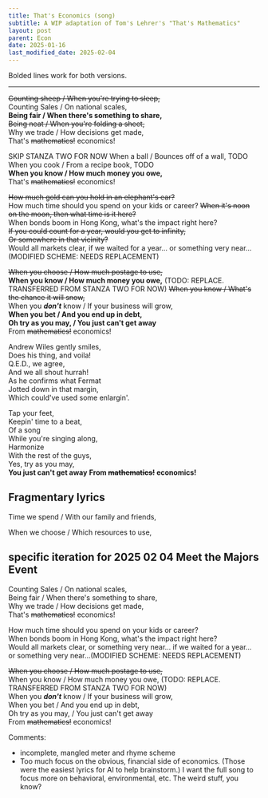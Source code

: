 ```yaml
---
title: That's Economics (song)
subtitle: A WIP adaptation of Tom's Lehrer's "That's Mathematics" 
layout: post
parent: Econ
date: 2025-01-16
last_modified_date: 2025-02-04
---
```


Bolded lines work for both versions.

---



~~Counting sheep  / When you're trying to sleep,~~  
Counting Sales / On national scales,  
**Being fair  / When there's something to share,**  
~~Being neat  / When you're folding a sheet,~~  
Why we trade / How decisions get made,  
That's ~~mathematics!~~ economics!  


SKIP STANZA TWO FOR NOW
When a ball / Bounces off of a wall,  TODO  
When you cook / From a recipe book,  TODO  
**When you know / How much money you owe,**  
That's ~~mathematics!~~ economics!  


~~How much gold can you hold in an elephant's ear?~~  
How much time should you spend on your kids or career?
~~When it's noon on the moon, then what time is it here?~~  
When bonds boom in Hong Kong, what's the impact right here?  
~~If you could count for a year, would you get to infinity,~~  
~~Or somewhere in that vicinity?~~  
Would all markets clear, if we waited for a year... or something very near...(MODIFIED SCHEME: NEEDS REPLACEMENT)

~~When you choose / How much postage to use,~~  
**When you know / How much money you owe,**  (TODO: REPLACE. TRANSFERRED FROM STANZA TWO FOR NOW)
~~When you know / What's the chance it will snow,~~  
When you ***don't*** know / If your business will grow,  
**When you bet / And you end up in debt,**  
**Oh try as you may, / You just can't get away**  
From ~~mathematics!~~ economics!  



Andrew Wiles gently smiles,  
Does his thing, and voila!  
Q.E.D., we agree,  
And we all shout hurrah!  
As he confirms what Fermat  
Jotted down in that margin,  
Which could've used some enlargin'.  

Tap your feet,  
Keepin' time to a beat,  
Of a song  
While you're singing along,  
Harmonize  
With the rest of the guys,  
Yes, try as you may,  
**You just can't get away** 
**From ~~mathematics!~~ economics!**




## Fragmentary lyrics 

Time we spend / With our family and friends,

When we choose / Which resources to use,



## specific iteration for 2025 02 04 Meet the Majors Event

Counting Sales / On national scales,  
Being fair  / When there's something to share,  
Why we trade / How decisions get made,  
That's ~~mathematics!~~ economics!  

How much time should you spend on your kids or career?  
When bonds boom in Hong Kong, what's the impact right here?  
Would all markets clear, or something very near... if we waited for a year... or something very near...(MODIFIED SCHEME: NEEDS REPLACEMENT)  

~~When you choose / How much postage to use,~~  
When you know / How much money you owe,  (TODO: REPLACE. TRANSFERRED FROM STANZA TWO FOR NOW)  
When you ***don't*** know / If your business will grow,  
When you bet / And you end up in debt,  
Oh try as you may, / You just can't get away  
From ~~mathematics!~~ economics!  



Comments:
- incomplete, mangled meter and rhyme scheme
- Too much focus on the obvious, financial side of economics. (Those were the easiest lyrics for AI to help brainstorm.) I want the full song to focus more on behavioral, environmental, etc. The weird stuff, you know?
